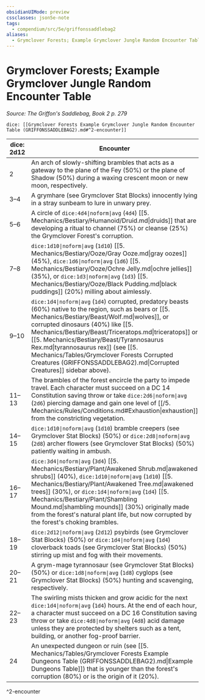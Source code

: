 ```yaml
---
obsidianUIMode: preview
cssclasses: json5e-note
tags:
  - compendium/src/5e/griffonssaddlebag2
aliases:
  - Grymclover Forests; Example Grymclover Jungle Random Encounter Table
---
```

# Grymclover Forests; Example Grymclover Jungle Random Encounter Table
*Source: The Griffon's Saddlebag, Book 2 p. 279* 

`dice: [[Grymclover Forests Example Grymclover Jungle Random Encounter Table (GRIFFONSSADDLEBAG2).md#^2-encounter]]`

| dice: 2d12 | Encounter |
|------------|-----------|
| 2 | An arch of slowly-shifting brambles that acts as a gateway to the plane of the Fey (50%) or the plane of Shadow (50%) during a waxing crescent moon or new moon, respectively. |
| 3–4 | A grymhare (see Grymclover Stat Blocks) innocently lying in a stray sunbeam to lure in unwary prey. |
| 5–6 | A circle of `dice:4d4\|noform\|avg` (`4d4`) [[5. Mechanics/Bestiary/Humanoid/Druid.md\|druids]] that are developing a ritual to channel (75%) or cleanse (25%) the Grymclover Forest's corruption. |
| 7–8 | `dice:1d10\|noform\|avg` (`1d10`) [[5. Mechanics/Bestiary/Ooze/Gray Ooze.md\|gray oozes]] (45%), `dice:1d6\|noform\|avg` (`1d6`) [[5. Mechanics/Bestiary/Ooze/Ochre Jelly.md\|ochre jellies]] (35%), or `dice:1d3\|noform\|avg` (`1d3`) [[5. Mechanics/Bestiary/Ooze/Black Pudding.md\|black puddings]] (20%) milling about aimlessly. |
| 9–10 | `dice:1d4\|noform\|avg` (`1d4`) corrupted, predatory beasts (60%) native to the region, such as bears or [[5. Mechanics/Bestiary/Beast/Wolf.md\|wolves]], or corrupted dinosaurs (40%) like [[5. Mechanics/Bestiary/Beast/Triceratops.md\|triceratops]] or [[5. Mechanics/Bestiary/Beast/Tyrannosaurus Rex.md\|tyrannosaurus rex]] (see [[5. Mechanics/Tables/Grymclover Forests Corrupted Creatures (GRIFFONSSADDLEBAG2).md\|Corrupted Creatures]] sidebar above). |
| 11–13 | The brambles of the forest encircle the party to impede travel. Each character must succeed on a DC 14 Constitution saving throw or take `dice:2d6\|noform\|avg` (`2d6`) piercing damage and gain one level of [[/5. Mechanics/Rules/Conditions.md#Exhaustion\|exhaustion]] from the constricting vegetation. |
| 14–15 | `dice:1d10\|noform\|avg` (`1d10`) bramble creepers (see Grymclover Stat Blocks) (50%) or `dice:2d8\|noform\|avg` (`2d8`) archer flowers (see Grymclover Stat Blocks) (50%) patiently waiting in ambush. |
| 16–17 | `dice:3d4\|noform\|avg` (`3d4`) [[5. Mechanics/Bestiary/Plant/Awakened Shrub.md\|awakened shrubs]] (40%), `dice:1d10\|noform\|avg` (`1d10`) [[5. Mechanics/Bestiary/Plant/Awakened Tree.md\|awakened trees]] (30%), or `dice:1d4\|noform\|avg` (`1d4`) [[5. Mechanics/Bestiary/Plant/Shambling Mound.md\|shambling mounds]] (30%) originally made from the forest's natural plant life, but now corrupted by the forest's choking brambles. |
| 18–19 | `dice:2d12\|noform\|avg` (`2d12`) psybirds (see Grymclover Stat Blocks) (50%) or `dice:1d4\|noform\|avg` (`1d4`) cloverback toads (see Grymclover Stat Blocks) (50%) stirring up mist and fog with their movements. |
| 20–21 | A grym-mage tyrannosaur (see Grymclover Stat Blocks) (50%) or `dice:1d8\|noform\|avg` (`1d8`) cyglops (see Grymclover Stat Blocks) (50%) hunting and scavenging, respectively. |
| 22–23 | The swirling mists thicken and grow acidic for the next `dice:1d4\|noform\|avg` (`1d4`) hours. At the end of each hour, a character must succeed on a DC 16 Constitution saving throw or take `dice:4d8\|noform\|avg` (`4d8`) acid damage unless they are protected by shelters such as a tent, building, or another fog-proof barrier. |
| 24 | An unexpected dungeon or ruin (see [[5. Mechanics/Tables/Grymclover Forests Example Dungeons Table (GRIFFONSSADDLEBAG2).md\|Example Dungeons Table]]) that is younger than the forest's corruption (80%) or is the origin of it (20%). |
^2-encounter
